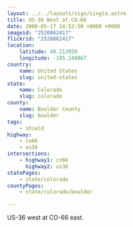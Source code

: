 ```yaml
---
layout: ../../layouts/sign/single.astro
title: US-36 West at CO-66
date: 2008-05-17 14:52:50 +0000 +0000
imageid: "2520862417"
flickrid: "2520862417"
location:
    latitude: 40.212059
    longitude: -105.248867
country:
    name: United States
    slug: united-states
state:
    name: Colorado
    slug: colorado
county:
    name: Boulder County
    slug: boulder
tags:
    - shield
highway:
    - co66
    - us36
intersections:
    - highway1: co66
      highway2: us36
statePages:
    - state/colorado
countyPages:
    - state/colorado/boulder

---
```

US-36 west at CO-66 east.